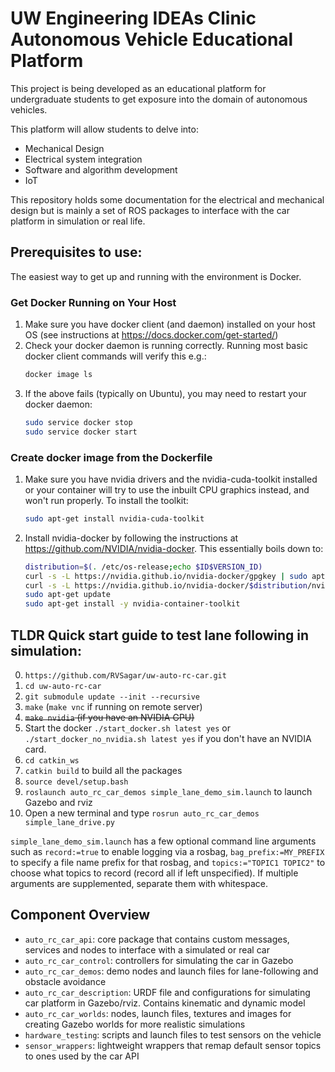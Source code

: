 # UW Engineering IDEAs Clinic Autonomous Vehicle Educational Platform

This project is being developed as an educational platform for undergraduate students to get exposure into the domain of autonomous vehicles.

This platform will allow students to delve into:
- Mechanical Design
- Electrical system integration
- Software and algorithm development
- IoT

This repository holds some documentation for the electrical and mechanical design but is mainly a set of ROS packages to interface with the car platform in simulation or real life.

## Prerequisites to use:

The easiest way to get up and running with the environment is Docker.

### Get Docker Running on Your Host
1. Make sure you have docker client (and daemon) installed on your host OS (see instructions at https://docs.docker.com/get-started/)
1. Check your docker daemon is running correctly. Running most basic docker client commands will verify this e.g.:
    ```bash
    docker image ls
    ```
1. If the above fails (typically on Ubuntu), you may need to restart your docker daemon:
    ```bash
    sudo service docker stop
    sudo service docker start
    ```

### Create docker image from the Dockerfile
1. Make sure you have nvidia drivers and the nvidia-cuda-toolkit installed or your container will try to use the inbuilt CPU graphics instead, and won't run properly. To install the toolkit:
    ```bash
    sudo apt-get install nvidia-cuda-toolkit
    ```
1. Install nvidia-docker by following the instructions at https://github.com/NVIDIA/nvidia-docker. This essentially boils down to:
    ```bash
    distribution=$(. /etc/os-release;echo $ID$VERSION_ID)
    curl -s -L https://nvidia.github.io/nvidia-docker/gpgkey | sudo apt-key add -
    curl -s -L https://nvidia.github.io/nvidia-docker/$distribution/nvidia-docker.list | sudo tee /etc/apt/sources.list.d/nvidia-docker.list
    sudo apt-get update
    sudo apt-get install -y nvidia-container-toolkit
    ```

## TLDR Quick start guide to test lane following in simulation:
0. `https://github.com/RVSagar/uw-auto-rc-car.git`
1. `cd uw-auto-rc-car`
3. `git submodule update --init --recursive`
4. `make` (`make vnc` if running on remote server)
5. ~~`make nvidia` (if you have an NVIDIA GPU)~~
6. Start the docker `./start_docker.sh latest yes` or `./start_docker_no_nvidia.sh latest yes` if you don't have an NVIDIA card.
7. `cd catkin_ws`
8. `catkin build` to build all the packages
9. `source devel/setup.bash`
10. `roslaunch auto_rc_car_demos simple_lane_demo_sim.launch` to launch Gazebo and rviz
11. Open a new terminal and type `rosrun auto_rc_car_demos simple_lane_drive.py`

`simple_lane_demo_sim.launch` has a few optional command line arguments such as `record:=true` to enable logging via a rosbag, `bag_prefix:=MY_PREFIX` to specify a file name prefix for that rosbag, and `topics:="TOPIC1 TOPIC2"` to choose what topics to record (record all if left unspecified). If multiple arguments are supplemented, separate them with whitespace.

## Component Overview
- `auto_rc_car_api`: core package that contains custom messages, services and nodes to interface with a simulated or real car
- `auto_rc_car_control`: controllers for simulating the car in Gazebo
- `auto_rc_car_demos`: demo nodes and launch files for lane-following and obstacle avoidance
- `auto_rc_car_description`: URDF file and configurations for simulating car platform in Gazebo/rviz. Contains kinematic and dynamic model
- `auto_rc_car_worlds`: nodes, launch files, textures and images for creating Gazebo worlds for more realistic simulations
- `hardware_testing`: scripts and launch files to test sensors on the vehicle
- `sensor_wrappers`: lightweight wrappers that remap default sensor topics to ones used by the car API
